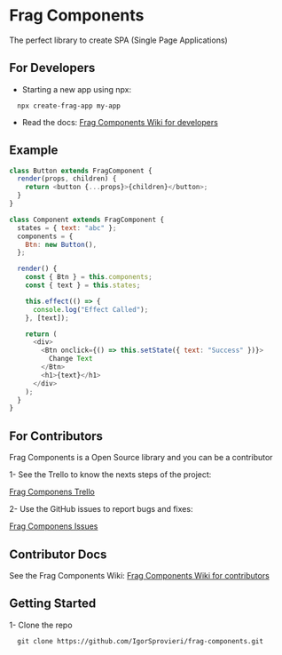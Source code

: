 # Frag Components

The perfect library to create SPA (Single Page Applications)

## For Developers

- Starting a new app using npx:

```console
  npx create-frag-app my-app
```

- Read the docs: [Frag Components Wiki for developers](https://github.com/IgorSprovieri/create-frag-app/wiki)

## Example

```js
class Button extends FragComponent {
  render(props, children) {
    return <button {...props}>{children}</button>;
  }
}

class Component extends FragComponent {
  states = { text: "abc" };
  components = {
    Btn: new Button(),
  };

  render() {
    const { Btn } = this.components;
    const { text } = this.states;

    this.effect(() => {
      console.log("Effect Called");
    }, [text]);

    return (
      <div>
        <Btn onclick={() => this.setState({ text: "Success" })}>
          Change Text
        </Btn>
        <h1>{text}</h1>
      </div>
    );
  }
}
```

## For Contributors

Frag Components is a Open Source library and you can be a contributor

1- See the Trello to know the nexts steps of the project:

[Frag Componens Trello](https://trello.com/b/t4evf4UD/frag-components-development)

2- Use the GitHub issues to report bugs and fixes:

[Frag Componens Issues](https://github.com/IgorSprovieri/frag-components/issues)

## Contributor Docs

See the Frag Components Wiki: [Frag Components Wiki for contributors](https://github.com/IgorSprovieri/frag-components/wiki)

## Getting Started

1- Clone the repo

```console
  git clone https://github.com/IgorSprovieri/frag-components.git
```
